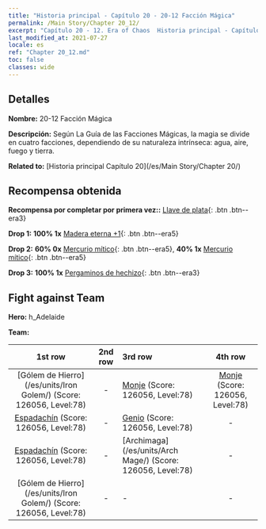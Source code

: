 ```yaml
---
title: "Historia principal - Capítulo 20 - 20-12 Facción Mágica"
permalink: /Main Story/Chapter 20_12/
excerpt: "Capítulo 20 - 12. Era of Chaos  Historia principal - Capítulo 20_12. 20-12 Facción Mágica"
last_modified_at: 2021-07-27
locale: es
ref: "Chapter 20_12.md"
toc: false
classes: wide
---
```


## Detalles

 **Nombre:** 20-12 Facción Mágica

 **Descripción:** Según La Guía de las Facciones Mágicas, la magia se divide en cuatro facciones, dependiendo de su naturaleza intrínseca: agua, aire, fuego y tierra.

 **Related to:** [Historia principal Capítulo 20](/es/Main Story/Chapter 20/)

## Recompensa obtenida

 **Recompensa por completar por primera vez::** [Llave de plata](/ItemsES/con_693/){: .btn .btn--era3}

 **Drop 1:** **100% 1x** [Madera eterna +1](/ItemsES/mat_69/){: .btn .btn--era5}

 **Drop 2:** **60% 0x** [Mercurio mítico](/ItemsES/mat_63/){: .btn .btn--era5}, **40% 1x** [Mercurio mítico](/ItemsES/mat_63/){: .btn .btn--era5}

 **Drop 3:** **100% 1x** [Pergaminos de hechizo](/ItemsES/con_694/){: .btn .btn--era3}


## Fight against Team
 **Hero:** h_Adelaide

 **Team:**


  | 1st row | 2nd row | 3rd row | 4th row |
  |:----:|:----:|:----|:----:|
  | [Gólem de Hierro](/es/units/Iron Golem/) (Score: 126056, Level:78)  | - | [Monje](/es/units/Monk/) (Score: 126056, Level:78)  | [Monje](/es/units/Monk/) (Score: 126056, Level:78)  |
  | [Espadachín](/es/units/Swordsman/) (Score: 126056, Level:78)  | - | [Genio](/es/units/Genie/) (Score: 126056, Level:78)  | - |
  | [Espadachín](/es/units/Swordsman/) (Score: 126056, Level:78)  | - | [Archimaga](/es/units/Arch Mage/) (Score: 126056, Level:78)  | - |
  | [Gólem de Hierro](/es/units/Iron Golem/) (Score: 126056, Level:78)  | - | - | - |


